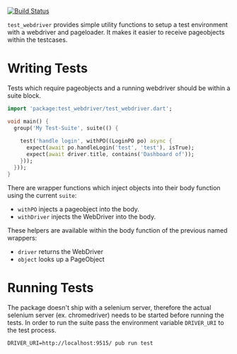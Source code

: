 [![Build Status](https://travis-ci.org/doozer-de/test_webdriver.svg?branch=master)](https://travis-ci.org/doozer-de/test_webdriver)

`test_webdriver` provides simple utility functions to setup a test environment
with a webdriver and pageloader. It makes it easier to receive pageobjects within
the testcases.

# Writing Tests

Tests which require pageobjects and a running webdriver should be within a suite block. 

```dart
import 'package:test_webdriver/test_webdriver.dart';

void main() {
  group('My Test-Suite', suite(() {
    
    test('handle login', withPO((LoginPO po) async {
      expect(await po.handleLogin('test', 'test'), isTrue);
      expect(await driver.title, contains('Dashboard of'));
    }));
  }));
}
```

There are wrapper functions which inject objects into their body function using the current `suite`:

- `withPO` injects a pageobject into the body.
- `withDriver` injects the WebDriver into the body.

These helpers are available within the body function of the previous named wrappers:

- `driver` returns the WebDriver
- `object` looks up a PageObject 

# Running Tests

The package doesn't ship with a selenium server, therefore the actual selenium server
(ex. chromedriver) needs to be started before running the tests. In order to run the
suite pass the environment variable `DRIVER_URI` to the test process.

```
DRIVER_URI=http://localhost:9515/ pub run test
```